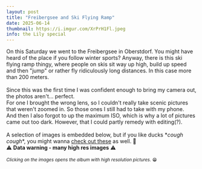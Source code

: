 ```yaml
---
layout: post
title: "Freibergsee and Ski Flying Ramp"
date: 2025-06-14
thumbnail: https://i.imgur.com/XrPrH1Fl.jpeg 
info: the Lily special
---
```

On this Saturday we went to the Freibergsee in Oberstdorf. You might have heard of the place if you follow winter sports? Anyway, there is this ski flying ramp thingy, where people on skis sit way up high, build up speed and then "jump" or rather fly ridiculously long distances. In this case more than 200 meters. <br>
<br>
Since this was the first time I was confident enough to bring my camera out, the photos aren't... perfect. <br>
For one I brought the wrong lens, so I couldn't really take scenic pictures that weren't zoomed in. So those ones I still had to take with my phone. <br>
And then I also forgot to up the maximum ISO, which is why a lot of pictures came out too dark. However, that I could partly remedy with editing(?). <br>
<br>
A selection of images is embedded below, but if you like ducks \*_cough cough_\*, you might wanna <a href="https://imgur.com/a/lC7gV0W" target="_blank">check out these</a> as well. 🦆 <br>
⚠️ **Data warning - many high res images** ⚠️<br>
<br>
<small> _Clicking on the images opens the album with high resolution pictures._ 😁</small>

<blockquote class="imgur-embed-pub" lang="en" data-id="a/lIl4ujG"  ><a href="//imgur.com/a/lIl4ujG"></a></blockquote><script async src="//s.imgur.com/min/embed.js" charset="utf-8"></script>
